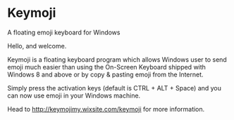 # Keymoji
A floating emoji keyboard for Windows

Hello, and welcome.

Keymoji is a floating keyboard program which allows Windows user to send emoji much easier than using the On-Screen Keyboard shipped with Windows 8 and above or by copy & pasting emoji from the Internet.

Simply press the activation keys (default is CTRL + ALT + Space) and you can now use emoji in your Windows machine.

Head to http://keymojimy.wixsite.com/keymoji for more information.
